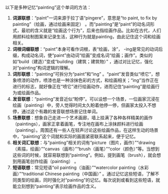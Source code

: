 以下是多种记忆“painting”这个单词的方法：
1. **词源联想**：“paint”一词来源于拉丁语“pingere”，意思是“to paint, to fix by painting”（绘画，通过绘画来固定） 。而“painting”是“paint”的动名词形式，最初的含义就是“绘画这个行为”，后来也指绘画作品。比如在古代，人们用颜料绘制图案来记录生活，这种行为就是painting，由此记住这个词和绘画相关。
2. **词根词缀联想**：“paint”本身可看作词根，表“绘画，涂”， -ing是常见的动词后缀，构成动名词，使“paint”由动词“绘画”变成名词“绘画；画作”。类似的如“build（建造）”变成“building（建筑；建筑物）” ，通过对比记忆，强化对“painting”构词逻辑的理解。
3. **词形联想**：“painting”可拆分为“paint”和“ing” 。“paint”发音类似“喷它”，想象喷漆的动作，喷漆也是一种涂抹色彩的方式，和绘画相关；“ing”当作正在进行的标志，就好像正在“喷它”进行绘画动作，进而记住“painting”是绘画行为或绘画作品。
4. **发音联想**：“painting”发音近似“盼停”。可以设想一个场景，一位画家沉浸在绘画（painting）中，旁人觉得时间太久盼着他停一停，但画家太投入不想停，通过这个有趣的发音联想场景记住单词。
5. **场景联想**：想象自己走进一个艺术画廊，墙上挂满了各种各样精美的画作（paintings），画家正拿着画笔，专注地在画布上涂抹颜料进行绘画（painting）。周围还有一些人在轻声讨论这些绘画作品，在这样生动的场景中，“painting”这个词就和实际的画面紧密联系起来，便于记忆。
6. **相关词汇联想**：与“painting”相关的词有“picture（图片，画作）”“drawing（素描，绘画）”“canvas（画布）”“brush（画笔）”“color（颜色）”等。当想到这些词的时候，就容易联想到“painting”。例如，提到画笔（brush），就会想到用画笔创作绘画（painting） 。
7. **短语联想**：常见短语“oil painting（油画）”“watercolor painting（水彩画）”“traditional Chinese painting（中国画）” 。通过记忆这些短语，了解不同类型的绘画，同时强化对“painting”的记忆。每次说到或看到这些短语，就能立刻想到“painting”表示绘画作品的含义。 